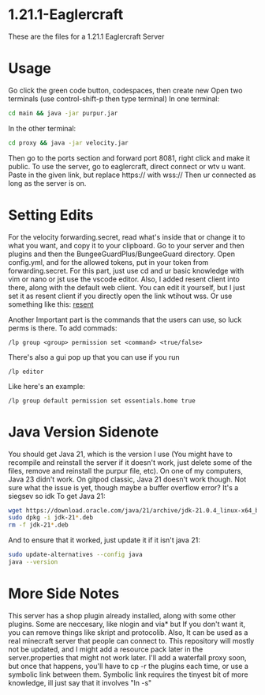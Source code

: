 # 1.21.1-Eaglercraft
These are the files for a 1.21.1 Eaglercraft Server

# Usage
Go click the green code button, codespaces, then create new
Open two terminals (use control-shift-p then type terminal)
In one terminal:
```bash
cd main && java -jar purpur.jar
```
In the other terminal:
```bash
cd proxy && java -jar velocity.jar
```
Then go to the ports section and forward port 8081, right click and make it public. 
To use the server, go to eaglercraft, direct connect or wtv u want.
Paste in the given link, but replace https:// with wss://
Then ur connected as long as the server is on. 

# Setting Edits
For the velocity forwarding.secret, read what's inside that or change it to what you want, and copy it to your clipboard. 
Go to your server and then plugins and then the BungeeGuardPlus/BungeeGuard directory. Open config.yml, and for the allowed tokens, put in your token from forwarding.secret. 
For this part, just use cd and ur basic knowledge with vim or nano or jst use the vscode editor. 
Also, I added resent client into there, along with the default web client. You can edit it yourself, but I just set it as resent client if you directly open the link wtihout wss.
Or use something like this: [resent](https://resent4-0.vercel.app)

Another Important part is the commands that the users can use, so luck perms is there. To add commads:
```
/lp group <group> permission set <command> <true/false>
```
There's also a gui pop up that you can use if you run
```
/lp editor
```
Like here's an example: 
```
/lp group default permission set essentials.home true
```

# Java Version Sidenote
You should get Java 21, which is the version I use (You might have to recompile and reinstall the server if it doesn't work, just delete some of the files, remove and reinstall the purpur file, etc). On one of my computers, Java 23 didn't work. On gitpod classic, Java 21 doesn't work though. Not sure what the issue is yet, though maybe a buffer overflow error? It's a siegsev so idk
To get Java 21:
```bash
wget https://download.oracle.com/java/21/archive/jdk-21.0.4_linux-x64_bin.deb
sudo dpkg -i jdk-21*.deb
rm -f jdk-21*.deb
```
And to ensure that it worked, just update it if it isn't java 21:
```bash
sudo update-alternatives --config java
java --version
```

# More Side Notes
This server has a shop plugin already installed, along with some other plugins. Some are neccesary, like nlogin and via* but If you don't want it, you can remove things like skript and protocolib. 
Also, It can be used as a real minecraft server that people can connect to. This repository will mostly not be updated, and I might add a resource pack later in the server.properties that might not work later. 
I'll add a waterfall proxy soon, but once that happens, you'll have to cp -r the plugins each time, or use a symbolic link between them. Symbolic link requires the tinyest bit of more knowledge, ill just say that it involves "ln -s"
